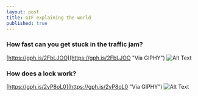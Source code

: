 ```yaml
---
layout: post
title: GIF explaining the world
published: true
---
```


### How fast can you get stuck in the traffic jam?
[https://gph.is/2FbLJOO](https://gph.is/2FbLJOO  "Via GIPHY")
![Alt Text](https://media.giphy.com/media/woZGZyfrAe9i8kDODS/giphy.gif)

### How does a lock work?
[https://gph.is/2yP8oL0](https://gph.is/2yP8oL0 "Via GIPHY")
![Alt Text](https://media.giphy.com/media/SJVTezwIxUZkwMtEmI/giphy.gif)